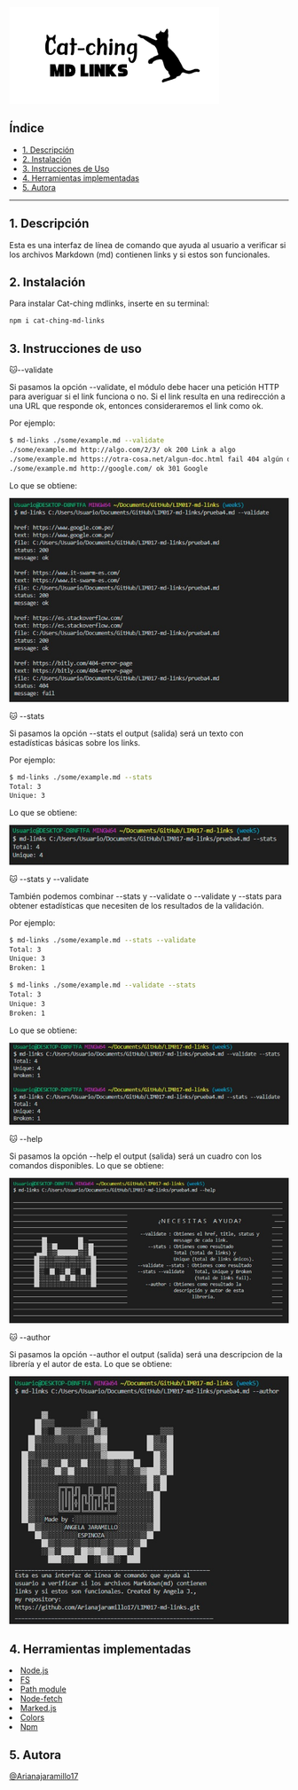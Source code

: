![md-links](./images/catching%20mdlinks.png)

## Índice

* [1. Descripción](#1-Descripción)
* [2. Instalación](#2-Instalación)
* [3. Instrucciones de Uso](#3-Instrucciones-de-uso)
* [4. Herramientas implementadas](#4-Herramientas-implementadas)
* [5. Autora](#5-Autora)


***

## 1. Descripción
Esta es una interfaz de línea de comando que ayuda al usuario a verificar si los archivos Markdown (md) contienen links y si estos son funcionales.
## 2. Instalación

Para instalar Cat-ching mdlinks, inserte en su terminal:

 ```sh
npm i cat-ching-md-links
```
## 3. Instrucciones de uso

 🐱--validate

Si pasamos la opción --validate, el módulo debe hacer una petición HTTP para averiguar si el link funciona o no. Si el link resulta en una redirección a una URL que responde ok, entonces consideraremos el link como ok.

Por ejemplo:
```sh
$ md-links ./some/example.md --validate
./some/example.md http://algo.com/2/3/ ok 200 Link a algo
./some/example.md https://otra-cosa.net/algun-doc.html fail 404 algún doc
./some/example.md http://google.com/ ok 301 Google
```
Lo que se obtiene:

![](./images/validate.jpeg)

🐱 --stats

Si pasamos la opción --stats el output (salida) será un texto con estadísticas básicas sobre los links.

Por ejemplo:
```sh
$ md-links ./some/example.md --stats
Total: 3
Unique: 3
```
Lo que se obtiene: 

![](./images/stats.jpeg)

🐱 --stats y --validate 

También podemos combinar --stats y --validate o --validate y --stats para obtener estadísticas que necesiten de los resultados de la validación.

Por ejemplo:
```sh
$ md-links ./some/example.md --stats --validate
Total: 3
Unique: 3
Broken: 1
```
```sh
$ md-links ./some/example.md --validate --stats
Total: 3
Unique: 3
Broken: 1
```
Lo que se obtiene: 

![](./images/stats%20validate.jpeg)

🐱 --help

Si pasamos la opción --help el output (salida) será un cuadro con los comandos disponibles.
Lo que se obtiene:

![](./images/help.jpeg)

🐱 --author

Si pasamos la opción --author el output (salida) será una descripcion de la librería y el autor de esta.
Lo que se obtiene:

![](./images/author.jpeg)

## 4. Herramientas implementadas

<a href="https://nodejs.org/es/"><li>Node.js</li></a>
<a href="https://nodejs.org/dist/latest-v17.x/docs/api/fs.html#file-system"><li>FS</li></a>
<a href="https://nodejs.org/dist/latest-v17.x/docs/api/path.html"><li>Path module</li></a>
<a href="https://github.com/node-fetch/node-fetch"><li>Node-fetch</li></a>
<a href="https://www.npmjs.com/package/marked"><li>Marked.js</li></a>
<a href="https://www.npmjs.com/package/colors"><li>Colors</li></a>
<a href="https://www.npmjs.com"><li>Npm</li></a>

## 5. Autora

[@Arianajaramillo17](https://github.com/Arianajaramillo17)

